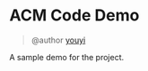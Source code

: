 # ACM Code Demo

> @author <a href="https://github.com/dingxinliang88">youyi</a>
> 

A sample demo for the project.